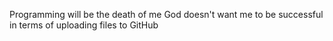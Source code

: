 Programming will be the death of me
God doesn't want me to be successful in terms of uploading files to GitHub
